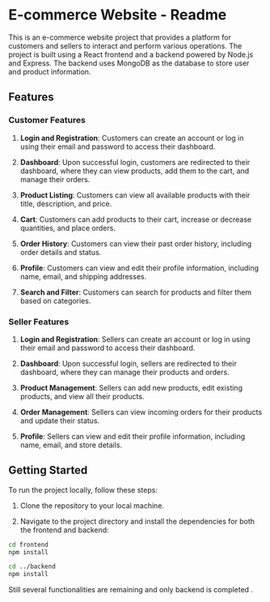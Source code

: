 # E-commerce Website - Readme

This is an e-commerce website project that provides a platform for customers and sellers to interact and perform various operations. The project is built using a React frontend and a backend powered by Node.js and Express. The backend uses MongoDB as the database to store user and product information.

## Features

### Customer Features

1. **Login and Registration**: Customers can create an account or log in using their email and password to access their dashboard.

2. **Dashboard**: Upon successful login, customers are redirected to their dashboard, where they can view products, add them to the cart, and manage their orders.

3. **Product Listing**: Customers can view all available products with their title, description, and price.

4. **Cart**: Customers can add products to their cart, increase or decrease quantities, and place orders.

5. **Order History**: Customers can view their past order history, including order details and status.

6. **Profile**: Customers can view and edit their profile information, including name, email, and shipping addresses.

7. **Search and Filter**: Customers can search for products and filter them based on categories.

### Seller Features

1. **Login and Registration**: Sellers can create an account or log in using their email and password to access their dashboard.

2. **Dashboard**: Upon successful login, sellers are redirected to their dashboard, where they can manage their products and orders.

3. **Product Management**: Sellers can add new products, edit existing products, and view all their products.

4. **Order Management**: Sellers can view incoming orders for their products and update their status.

5. **Profile**: Sellers can view and edit their profile information, including name, email, and store details.

## Getting Started

To run the project locally, follow these steps:

1. Clone the repository to your local machine.

2. Navigate to the project directory and install the dependencies for both the frontend and backend:

```bash
cd frontend
npm install

cd ../backend
npm install
```

Still several functionalities are remaining and only backend is completed .
